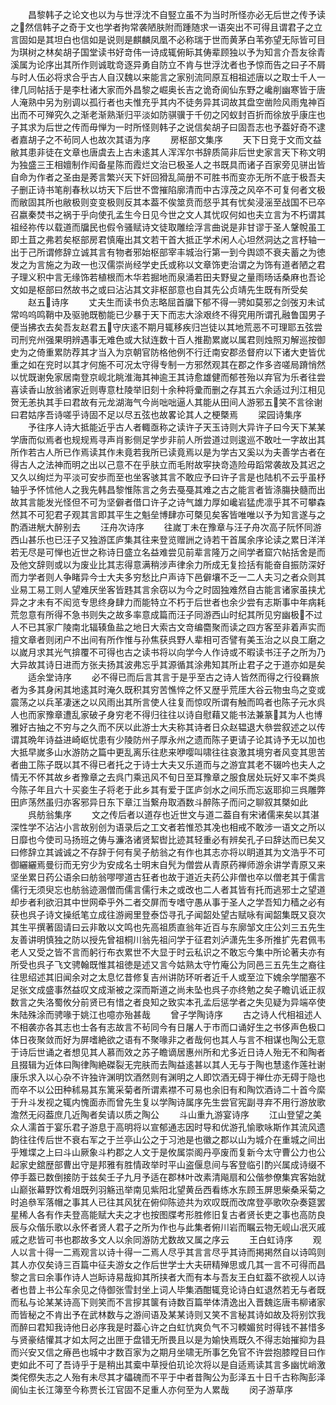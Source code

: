 <!-- { "loadSidebar": true } -->
　　昌黎韩子之论文也以为与世浮沈不自竪立虽不为当时所怪亦必无后世之传予读之然信韩子之奇于文也学者拘常袭陋肤附而踵随求一语突出不可得且谓君子之立言固如是其坦白也信如是说则是麒麟凤凰不必称瑞于世而黄茅白苇弥望无际皆可目为琪树之林矣胡子国堂读书好竒伟一诗成辄俯眎其俦辈顾独以予为知言介吾友徐青溪属为论序出其所作则诚耽竒逐异勇自防立不肯与世浮沈者也予惊而告之曰子不屑与时人伍必将求合乎古人自汉魏以来能言之家别流同原互相祖述唐以之取士千人一律几同帖括于是李杜诸大家而外昌黎之崛奥长吉之诡奇阆仙东野之巉削幽寒皆于唐人淹熟中另为别调以孤行者也夫惟充乎其内不徒务异其词故其盘空凿险风雨鬼神百出而不可殚究久之渐老渐熟渐归平淡如防骐骥于千仞之冈蚁封百折而徐放乎康庄也子其求为后世之传而毋惮为一时所怪则韩子之说信矣胡子曰固吾志也予葢好奇不逮者嘉胡子之不茍同人也故次其语为序
　　房枢部文集序
　　天下日竞于文而文益敝其患非徒在文章也唐虞去上古未逺其人浑浑尔书辞质简非后世史家言天下称文明为独盛三王相嬗制作闳备星陈而霞烂文治已极圣人之书既具而诸子百家旁见骈出皆自命为作者之圣由是莠言繁兴天下奸回猾乱简册不可胜书而变亦无所不底于极吾夫子删正诗书笔削春秋以坊天下后世不啻摧陷廓清而中古淳茂之风卒不可复何者文极而敝固其所也敝极则变变极则反其本葢不俟筮贲而惄乎其有忧矣浸滛至战国不已卒召嬴秦焚书之祸于乎向使孔孟生今日见今世之文人其忧叹何如也夫立言为不朽谓其祖经祢传以载道而牖民也假令骚赋诗文徒取雕绘浮言曲说是非甘谬于圣人鞶帨虽工即土苴之弗若矣枢部房君慎庵出其文若干首大抵正学术闲人心坦然洞达之言杼轴一出于己所谓修辞立诚其言有物者邪始枢部宰丰城治行第一到今舆颂不衰夫蓄之为徳发之为言施之为政一也汉儒崇尚经学史氏或称以文章饰吏治谓之为饰有道者陋之君子理义积中言无缘饰若植根而木华若掘地而泉涌若田夫野叟之量雨旸话桑麻也吾论文如是枢部曰然故书之或曰沾沾其文非枢部意也自其先公贞靖先生既有所受矣
　　赵五诗序
　　丈夫生而读书负志略屈首牖下郁不得一骋如莫邪之剑弢刃未试常呜呜鸣鞘中及驱驰既勌能已少暴于天下而志大涂艰终不得究用所谓孔融鲁国男子便当拂衣去矣吾友赵君五守庆逺不期月辄移疾归岂徒以其地荒恶不可理耶五弦尝司刑兖州强果明辨遇事无难色或大狱连数十百人推勘累嵗以属君则烛照刃解巡按御史为之倚重累防荐其才当入为京朝官防格他例不行迁南安郡丞督府以下诸大吏皆优重之如在兖时以其才何施不可况太守得专制一方邪然观其在郡之作多咨嗟局蹐悄然以忧既谢免家居南登京岘北眺淮海其神逾王其诗愈雄健而郁苍殆以弃官为乐者往尝喜读香山放翁诸家近则専意杜陵举旧刻十余种将彚而删之存其五六余适过刋江相见贺无恙执其手曰君故有元龙湖海气今尚咄咄逼人其能从田间人游邪五笑不言徐谢曰君姑序吾诗嗟乎诗固不足以尽五弦也故畧论其人之梗槩焉
　　梁园诗集序
　　予往序人诗大抵能近乎古人者輙亟称之读许子天玉诗则大异许子曰今天下某某学唐而似焉者也规规焉寻声肖影侧足学步非前人所尝道过则逡巡不敢吐一字故出其所作若古人所已作焉读其作未竟若我所已读竟焉以是为学古又奚以为夫善学古者在得古人之法神而明之出以己意不在乎肤立而毛附故寜抉竒造险毋蹈常袭故及其迟之又久以绚烂为平淡可安歩而至也坐客骇其言不敢应予曰许子言是也陆机不云乎虽杼轴乎予怀怵他人之我先韩昌黎惟陈言之务去戞戞其难之古之能言者皆涤膓抉髓而出故其言能发光怪但不可为坚僻者借口许子之诗气雄力厚如巉岩猛虎凛乎其不可攀森然其不可犯君子观其言即其平生之魁垒博肆亦可槩见矣客皆唯唯以予为知言遂与之酌酒进觥大醉别去
　　汪舟次诗序
　　往嵗丁未在豫章与汪子舟次高子阮怀同游西山甚乐也已汪子又独游匡庐集其往来登览赠詶之诗若干首属余序论读之累日洋洋若无尽是可惮也近世之称诗日盛立名益难尝见前辈言隆万之间学者窟穴帖括舍是而及他文辞则或以为废业比其志得意满稍涉声律余力所成无复捡括有能奋自振防深好而力学者则人争睹异今士大夫多穷愁比户声诗下邑僻壤不乏一二人夫习之者众则其业易工易工则人望难厌坐客皆韪其言余窃以为今之时固独难然自古能言诸家虽挟尤异之才未有不闳览专思终身肆力而能特立不朽于后世者也余少尝有志斯事中年病耗荒忽意有所得不急书则失之故多率意成篇而汪子同游西山时纪其所见穷幽极不过人不已其家广陵南北辐辏鱼盐之地日大索古文竒编麕聚而读之四方客至非着声实而擅文章者则闭户不出间有所作惟与孙焦获呉野人辈相可否譬有美玉治之以良工磨之以嵗月求其光气揜覆不可得也古之读书将以向学今人作诗或不暇读书汪子之所为乃大异故其诗日进而方张夫扬其波弗忘乎其源循其涂弗知其所止君子之于道亦如是矣
　　适余堂诗序
　　必不得已而后言其言于是乎至古之诗人皆然而得之行役羇旅者为多其身闲其地逺其时淹久既积其穷苦憔悴之怀又歴乎荒厓大谷云物虫鸟之变或震荡之以兵革凄迷之以风雨出其所言使人往复而惊叹所谓有触而鸣者也陈子元水呉人也而家豫章遭乱家破孑身穷老不得归往往以诗自慰藉又能书法兼篆其为人也博雅好古抽之不穷与之久而不厌以此游士大夫称其诗者日众赵韫退大叅尝叙述之以传谓其晩年诗益进崎岖忧患有少陵防州子厚永州之遗而陈子更请子论其诗予无以加也大抵早嵗多山水游防之篇中更乱离乐往悲来咿嘤叫啸往往哀激其境穷者风变其思苦者曲工陈子既以其不得已者托之于诗士大夫又乐道而与之游宜其老不辍吟也夫人之情无不怀其故乡者豫章之去呉门乘迅风不旬日至耳豫章之服食居处玩好又率不类呉今陈子年且六十买妾生子将老于此乡其有爱于匡庐剑水之间乐而忘返耶抑三呉雕弊田庐荡然虽归亦客邪异日东下章江当繋舟取酒数斗醉陈子而问之聊叙其槩如此
　　呉舫翁集序
　　文之传后者以道存也近世文与道二葢自有宋诸儒来矣以其湛深性学不沾沾小言故别创为语录后之工文者若惟恐其凂也相戒不敢涉一语文之所以日靡也今使司马扬班之俦与濂洛诸贤絜辔比迹其轻重必有辨矣孔子曰辞达而已矣又曰修辞立其诚诚之不存辞于何有吴子舫翁之有作也其志亦将以眀道其为文浩乎不可御纚纚焉曼衍而无穷少为安成名士明末自髠为僧尝从青原药禅师游余讲学青原又来坚坐累日药公语余曰舫翁嘐嘐道古狂者也故于道近夫药公非僧也卒以僧老其于儒言儒行无须臾忘也舫翁迹溷僧而儒言儒行未之或改也二人者其皆有托而逃邪士之望道却步者利欲汨其中世网牵乎外二者交屏而专嗜守愚从事于圣人之学吾知力穑之必有获也呉子诗文操纸笔立成往游阙里登泰岱寻孔子闻韶处望古赋咏有闻韶集既又裒次其生平撰著固请曰云非敢以文鸣也先高祖质直翁年近百与东廓邹文庄公刘三五先生友善讲明慎独之防以授先曾祖桐川翁先祖问学于征君刘泸潇先生多所推扩先君佩韦老人又受之皆不言而躬行布衣累世不大显于时云私识之不敢忘今集中所论著夫亦有所受也呉子飞文骋翰既惟其祖徳是述又言今姑熟太守竹庵公为同邑三五先生之裔往往思绍述其旧闻余对之太息忆昔修复吉州讲防环听者近千人或至泣下媿余学闇塞不足张文成盛事然益叹文成渐被之深而斯道之尚未坠也呉子亦终勉之矣子瞻讥诋正叔数言之失洛蜀攸分前贤已有惜之者良知之致实本孔孟后惩学者之失见疑为异端卒使朱陆殊涂而骋喙于姚江也噫亦殆甚哉
　　曾子学陶诗序
　　古之诗人代相祖述人不相袭亦各其志也士各有志故言不茍同今有日屠人于市而口诵好生之书侈声色极口体日夜聚敛而好为屏嗜絶欲之语有不聚喙非之者哉何也其人与言不相谋也陶公无意于诗后世诵之者想见其人慕而效之苏子瞻谪居惠州所和尤多近日诗人殆无不和陶者且掇辑为近体曰陶律陶絶磔裂无完肤而去陶益逺甚以其人无与于陶也慧逺作莲社谢康乐求入以心杂不许独许渊明饮酒然则有渊明之人即饮酒无碍于禅仕亦无碍于隐也而卒不以公田种秫易其东篱采菊者所谓素襟不可易也余旧有和陶饮酒诗二十首今縻于升斗发视之辄内愧面赤而曾先生复以学陶诗属序先生尝官宪副寻弃不用行游放歌澹然无闷葢庶几近陶者矣请以质之陶公
　　斗山重九游宴诗序
　　江山登望之美众人濡首于宴乐君子游息于高明将以宣郁通志因时导和优游孔愉歌咏斯作其流风遗韵往往传后世不衰右军之于兰亭山公之于习池是也徽之郡以山为城介在重城之间出乎雉堞之上曰斗山厥象斗杓郡之人文于是攸属崇阁丹亭废而复新今太守曹公力也公起家史舘歴部曹出守是邦雅有胜情政举时平山盗偃息间与客登临引酌兴属成诗缀不停手葢已数倒接防于兹矣壬子九月予适在郡林叶改素清飚扇和公偕参僚集宾客始就山巅张幕野饮肴俎既列羽觞迅举南见紫阳北望黄岳西看练水东顾玉屏思柴桑采菊之时追叅军落帽之事其人已往其风犹在俯仰陈迹共为欢叹既而改席登亭歌吹杂奏筵罢星稀人各有作夫登高能赋大夫之才也按图牒考形胜修旧复古者贤长吏之事也高防良辰与众偕乐歌以永怀者贤人君子之所为作也与此集者俯川岩而瞩云物无岘山冺灭戚戚之悲皆可书也郡故多文人以余同游防尤数故又属之序云
　　王白虹诗序
　　观人以言十得一二焉观言以诗十得一二焉人尽乎其言言尽乎其诗而掲掲然自以诗鸣则其人亦仅矣诗三百篇中征夫游女之作后世学士大夫研精殚思或几其一言不可得而昌黎之言曰余事作诗人岂眎诗易哉抑其所挟者大而有本与吾友王白虹葢不欲视人以诗者也昔上书公车余见之侍御张雪封坐上词人毕集酒酣辄竞论诗白虹退然若无与者既而私与论某某诗高下则笑而不言摉其箧有诗数百篇举体清逸出入晋魏迄唐韦柳诸家而皆秘之不肯出予在武林数与之游间语及某某诗则又笑不言秘其诗如故及将别饮我而醉曰君知我诗他日必序我是时葢心许之白虹忼爽负气不习輭媚贫时得钱不甚惜多与贤豪结懽其才如太阿之出匣于盘错无所畏且以是为媮快焉既久不得志始摧抑为县而兴安又信之瘠邑也城中才数百家为之期月坐啸无所事乞免官不许尝抱膝瞠目曰作吏如此不可了吾诗乎于是稍出其槖中草授伯玑论次将以是自适焉读其言多幽忧峭激类侘傺失志之人殆有未尽其才礧磈而不平于中者昔陶公为彭泽五十日千古称陶彭泽阆仙主长江簿至今称贾长江官固不足重人亦何至为人累哉
　　闵子游草序
